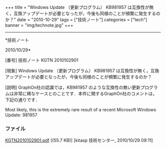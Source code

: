 ﻿+++
title = "Windows Update （更新プログラム） KB981957 は互換性が無く，互換アップデートが必要となったが，今後も同様のことが頻繁に発生するのか？"
date = "2010-10-29"
tags = ["技術ノート"]
categories = ["tech"]
banner = "img/technote.jpg"
+++

-----------------------------------------------------------------------------------------------------------------------------

*技術ノート

2010/10/29*


[番号]
技術ノート KGTN 2010102901

[現象]
Windows Update （更新プログラム） KB981957
は互換性が無く，互換アップデートが必要となったが，今後も同様のことが頻繁に発生するのか？

[説明]
GraphOn社の認識では，KB981957
のような互換性の無い更新プログラムは非常に稀なケースとのことです．本件に関するGraphOn社のコメントは，下記の通りです．

Most likely, this is the extremely rare result of a recent Microsoft
Windows Update: 981957


### ファイル

 
 


[KGTN2010102901.pdf](http://techreport.kitasp.net/attachments/download/370/KGTN2010102901.pdf)
 [(55.7 KB)] [kitasp 技術センター, 2010/10/29
09:11]


 


 

